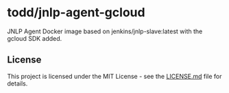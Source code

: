 # todd/jnlp-agent-gcloud 

JNLP Agent Docker image based on jenkins/jnlp-slave:latest with the gcloud
SDK added.

## License

This project is licensed under the MIT License - see the [LICENSE.md](LICENSE.md) file for details.